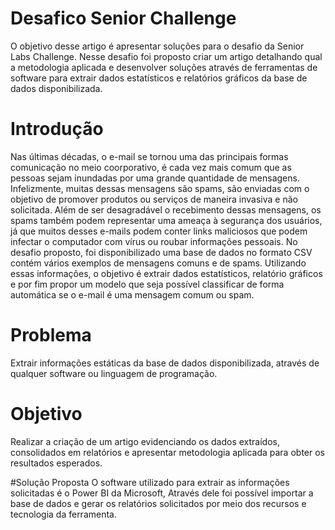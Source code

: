 # Desafico Senior Challenge

O objetivo desse artigo é apresentar soluções para o desafio da Senior Labs Challenge.
Nesse desafio foi proposto criar um artigo detalhando qual a metodologia aplicada e desenvolver soluções através de ferramentas de software para extrair dados estatísticos e relatórios gráficos da base de dados disponibilizada.


 
# Introdução
Nas últimas décadas, o e-mail se tornou uma das principais formas comunicação no meio coorporativo, é cada vez mais comum que as pessoas sejam inundadas por uma grande quantidade de mensagens.
Infelizmente, muitas dessas mensagens são spams, são enviadas com o objetivo de promover produtos ou serviços de maneira invasiva e não solicitada.
Além de ser desagradável o recebimento dessas mensagens, os spams também podem representar uma ameaça à segurança dos usuários, já que muitos desses e-mails podem conter links maliciosos que podem infectar o computador com vírus ou roubar informações pessoais.
No desafio proposto, foi disponibilizado uma base de dados no formato CSV contém vários exemplos de mensagens comuns e de spams.
Utilizando essas informações, o objetivo é extrair dados estatísticos, relatório gráficos e por fim propor um modelo que seja possível classificar de forma automática se o e-mail é uma mensagem comum ou spam.

# Problema
Extrair informações estáticas da base de dados disponibilizada, através de qualquer software ou linguagem de programação.

# Objetivo
Realizar a criação de um artigo evidenciando os dados extraídos, consolidados em relatórios e apresentar metodologia aplicada para obter os resultados esperados.

#Solução Proposta
O software utilizado para extrair as informações solicitadas é o Power BI da Microsoft,
Através dele foi possível importar a base de dados e gerar os relatórios solicitados por meio dos recursos e tecnologia da ferramenta.

